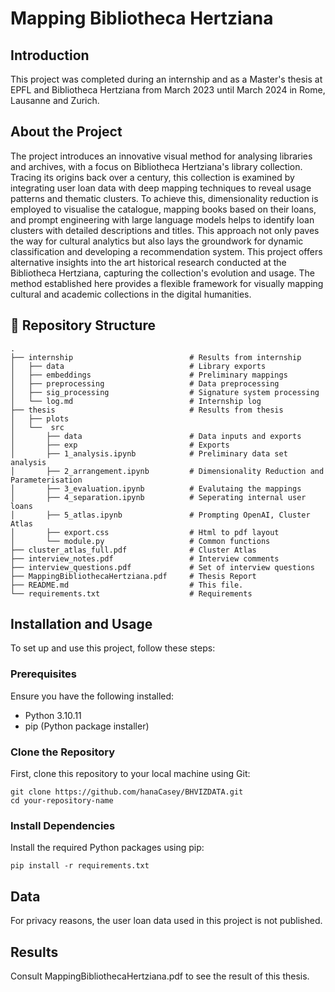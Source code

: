 # Mapping Bibliotheca Hertziana

## Introduction

This project was completed during an internship and as a Master's thesis at EPFL and Bibliotheca Hertziana from March 2023 until March 2024 in Rome, Lausanne and Zurich. 

## About the Project

The project introduces an innovative visual method for analysing libraries and archives, with a focus on Bibliotheca Hertziana's library collection. Tracing its origins back over a century, this collection is examined by integrating user loan data with deep mapping techniques to reveal usage patterns and thematic clusters. To achieve this, dimensionality reduction is employed to visualise the catalogue, mapping books based on their loans, and prompt engineering with large language models helps to identify loan clusters with detailed descriptions and titles. This approach not only paves the way for cultural analytics but also lays the groundwork for dynamic classification and developing a recommendation system. This project offers alternative insights into the art historical research conducted at the Bibliotheca Hertziana, capturing the collection's evolution and usage. The method established here provides a flexible framework for visually mapping cultural and academic collections in the digital humanities.


##  :file_folder: Repository Structure

```
.
├── internship                          # Results from internship
│   ├── data                            # Library exports
│   ├── embeddings                      # Preliminary mappings
│   ├── preprocessing                   # Data preprocessing
│   ├── sig_processing                  # Signature system processing
│   └── log.md                          # Internship log
├── thesis                              # Results from thesis 
│   ├── plots                           
│   └──  src
│       ├── data                        # Data inputs and exports
│       ├── exp                         # Exports 
│       ├── 1_analysis.ipynb            # Preliminary data set analysis
│       ├── 2_arrangement.ipynb         # Dimensionality Reduction and Parameterisation
│       ├── 3_evaluation.ipynb          # Evalutaing the mappings
│       ├── 4_separation.ipynb          # Seperating internal user loans
│       ├── 5_atlas.ipynb               # Prompting OpenAI, Cluster Atlas
│       ├── export.css                  # Html to pdf layout
│       └── module.py                   # Common functions
├── cluster_atlas_full.pdf              # Cluster Atlas
├── interview_notes.pdf                 # Interview comments
├── interview_questions.pdf             # Set of interview questions
├── MappingBibliothecaHertziana.pdf     # Thesis Report
├── README.md                           # This file. 
└── requirements.txt                    # Requirements
```

## Installation and Usage

To set up and use this project, follow these steps:

### Prerequisites

Ensure you have the following installed:
- Python 3.10.11
- pip (Python package installer)

### Clone the Repository

First, clone this repository to your local machine using Git:

```
git clone https://github.com/hanaCasey/BHVIZDATA.git
cd your-repository-name
```

### Install Dependencies

Install the required Python packages using pip:
```
pip install -r requirements.txt
```

## Data

For privacy reasons, the user loan data used in this project is not published. 

## Results

Consult MappingBibliothecaHertziana.pdf to see the result of this thesis. 

## 
